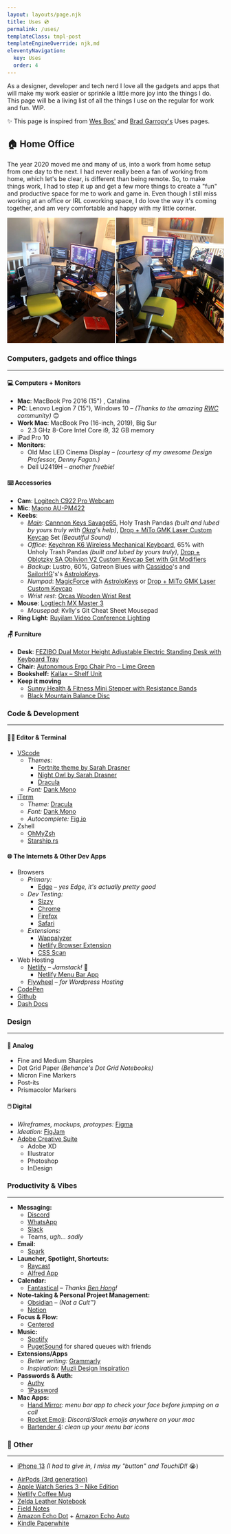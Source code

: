 ```yaml
---
layout: layouts/page.njk
title: Uses 💿
permalink: /uses/
templateClass: tmpl-post
templateEngineOverride: njk,md
eleventyNavigation:
  key: Uses
  order: 4
---
```


<div class="uses">
As a designer, developer and tech nerd I love all the gadgets and apps that will make my work easier or sprinkle a little more joy into the things I do. This page will be a living list of all the things I use on the regular for work and fun. WIP.

✨ This page is inspired from [Wes Bos'](https://wesbos.com/uses) and [Brad Garropy's](https://bradgarropy.com/uses/) Uses pages.

## 🏠 Home Office
The year 2020 moved me and many of us, into a work from home setup from one day to the next. I had never really been a fan of working from home, which let's be clear, is different than being remote. So, to make things work, I had to step it up and get a few more things to create a "fun" and productive space for me to work and game in. Even though I still miss working at an office or IRL coworking space, I do love the way it's coming together, and am very comfortable and happy with my little corner.

![Desk setup picture](/assets/img/new-office-space-2021-0712.jpg)


### Computers, gadgets and office things

---

#### 💻 Computers + Monitors
- **Mac**: MacBook Pro 2016 (15") , Catalina
- **PC**: Lenovo Legion 7 (15"), Windows 10 – *(Thanks to the amazing [RWC](https://patreon.com/cassidoo) community)* 😊
- **Work Mac**: MacBook Pro (16-inch, 2019), Big Sur
    - 2.3 GHz 8-Core Intel Core i9, 32 GB memory
- iPad Pro 10
-  **Monitors**:
    - Old Mac LED Cinema Display – *(courtesy of my awesome Design Professor, Denny Fagan.)*
    - Dell U2419H – *another freebie!*

#### ⌨️ Accessories
- **Cam**: [Logitech C922 Pro Webcam](https://www.logitech.com/en-us/products/webcams/c922-pro-stream-webcam.960-001087.html)
- **Mic**: [Maono AU-PM422](https://www.amazon.com/Microphone-Monitoring-MAONO-Professional-Podcasting/dp/B07Z4RHL2G/ref=pd_lpo_147_t_0/144-1367196-2369240?_encoding=UTF8&pd_rd_i=B07Z4RHL2G&pd_rd_r=7e8bfba3-1a36-437c-a056-72116f044628&pd_rd_w=47bWK&pd_rd_wg=bcIZg&pf_rd_p=fb1e266d-b690-4b4f-b71c-bd35e5395976&pf_rd_r=8RG6DS8DREAM0AHBDG0H&psc=1&refRID=8RG6DS8DREAM0AHBDG0H)
- **Keebs**:
    - *[Main](https://twitter.com/ximenavf92/status/1387224610077388800?s=20)*: [Cannnon Keys Savage65](https://cannonkeys.com/products/savage65), Holy Trash Pandas *(built and lubed by yours truly with [Okra](https://twitter.com/stephenmhouston)'s help)*, [Drop + MiTo GMK Laser Custom Keycap](https://drop.com/buy/drop-mito-gmk-laser-custom-keycap-set) Set *(Beautiful Sound)*
    - *Office*: [Keychron K6 Wireless Mechanical Keyboard](https://www.keychron.com/products/keychron-k6-wireless-mechanical-keyboard?variant=31441088315481), 65% with Unholy Trash Pandas *(built and lubed by yours truly)*, [Drop + Oblotzky SA Oblivion V2 Custom Keycap Set with Git Modifiers](https://drop.com/buy/drop-oblotzky-sa-oblivion-v2?utm_source=linkshare&referer=UUH8LG)
    - *Backup*: Lustro, 60%, Gatreon Blues with [Cassidoo](https://twitter.com/cassidoo)'s and [SailorHG](https://twitter.com/sailorhg)'s's [AstroloKeys](https://drop.com/buy/drop-dsa-astrolokeys-keycaps-by-sailorhg-and-cassidoo).
    - *Numpad*: [MagicForce](https://drop.com/buy/magicforce-21-key-mechanical-numpad-v2) with [AstroloKeys](https://drop.com/buy/drop-dsa-astrolokeys-keycaps-by-sailorhg-and-cassidoo) or [Drop + MiTo GMK Laser Custom Keycap](https://drop.com/buy/drop-mito-gmk-laser-custom-keycap-set)
    - *Wrist rest*: [Orcas Wooden Wrist Rest](https://drop.com/buy/orcas-wooden-wrist-rests)
- **Mouse**: [Logtiech MX Master 3](https://www.logitech.com/en-us/products/mice/mx-master-3.910-005620.html)
    - *Mousepad*: Kvlly's Git Cheat Sheet Mousepad
- **Ring Light**: [Ruyilam Video Conference Lighting](https://www.amazon.com/Computer-Ruyilam-Conference-Streaming-Recording/dp/B092DGR98D)

#### 🪑 Furniture
- **Desk**: [FEZIBO Dual Motor Height Adjustable Electric Standing Desk with Keyboard Tray](https://www.amazon.com/dp/B08B4KBST6/ref=sspa_dk_detail_0?psc=1&pd_rd_i=B08B4KBST6&pd_rd_w=DOhy6&pf_rd_p=4269e1a0-a218-4fbd-9748-1cd337d2f2a5&pd_rd_wg=CkeFG&pf_rd_r=Q4W0HJ4GHNSJJ5N8FWWP&pd_rd_r=330c1905-f670-4b23-9356-5197a620fb36&spLa=ZW5jcnlwdGVkUXVhbGlmaWVyPUEzTVFISlVKUERZUTNEJmVuY3J5cHRlZElkPUEwNjA1MTI4Mzc3Tk5YVDlZRTRRRCZlbmNyeXB0ZWRBZElkPUEwNjAxMDg5MlRPNVUxQ0FLSFpFMiZ3aWRnZXROYW1lPXNwX2RldGFpbCZhY3Rpb249Y2xpY2tSZWRpcmVjdCZkb05vdExvZ0NsaWNrPXRydWU=)
- **Chair:** [Autonomous Ergo Chair Pro – Lime Green](https://www.autonomous.ai/office-chairs/ergonomic-chair?option20=50)
- **Bookshelf:** [Kallax – Shelf Unit](https://www.ikea.com/us/en/p/kallax-shelf-unit-60294622/)
- **Keep it moving**
    - [Sunny Health & Fitness Mini Stepper with Resistance Bands](https://www.amazon.com/Sunny-Health-Fitness-Stepper-Resistance/dp/B0016BQFSS/ref=sxin_13_ac_d_pm?ac_md=1-0-VW5kZXIgJDYw-ac_d_pm&cv_ct_cx=sunny+stepper&dchild=1&gclid=CjwKCAjwoZWHBhBgEiwAiMN66R-iv_0x12kAIJFfuXl67iY39L6ttaElu69QEOHyjL1IgHnu4JdX3xoCmNgQAvD_BwE&hvadid=241928927893&hvdev=c&hvlocphy=9028097&hvnetw=g&hvqmt=e&hvrand=16633238518265406957&hvtargid=kwd-32051358099&hydadcr=24662_10400878&keywords=sunny+stepper&pd_rd_i=B0016BQFSS&pd_rd_r=5f05b27f-c572-4bf6-aa1f-e0fb1466099d&pd_rd_w=ahe4L&pd_rd_wg=1QPBp&pf_rd_p=fbf6011c-6632-49e8-9631-4e76f7f44920&pf_rd_r=7CJMQFCYNVATC8H4QAVE&psc=1&qid=1625666114&sr=1-1-22d05c05-1231-4126-b7c4-3e7a9c0027d0)
    - [Black Mountain Balance Disc](https://www.amazon.com/Black-Mountain-Balance-Stability-Disc/dp/B01N1V1MVC/ref=sr_1_5?dchild=1&gclid=CjwKCAjwoZWHBhBgEiwAiMN66XOWyCE4cPkP3TvkFuVf6qywQbV8TdCMmswE2tnNBDF4E5nArEY39hoCQaYQAvD_BwE&hvadid=256377302046&hvdev=c&hvlocphy=9028097&hvnetw=g&hvqmt=e&hvrand=6851557465301870884&hvtargid=kwd-438107316440&hydadcr=15189_9872126&keywords=black%2Bmountain%2Bbalance%2Bdisc&qid=1625666216&sr=8-5&th=1)

### Code & Development

---

#### 👩‍💻 Editor & Terminal
- [VScode](https://code.visualstudio.com/)
    - *Themes:*
        - [Fortnite theme by Sarah Drasner](https://marketplace.visualstudio.com/items?itemName=sdras.fortnite-vscode-theme)
        - [Night Owl by Sarah Drasner](https://marketplace.visualstudio.com/items?itemName=sdras.night-owl)
        - [Dracula](https://draculatheme.com/)
    - *Font:* [Dank Mono](https://philpl.gumroad.com/l/dank-mono)
    <!-- - *Extensions:* -->
- [iTerm](https://iterm2.com/)
    - *Theme:* [Dracula](https://draculatheme.com/)
    - *Font:* [Dank Mono](https://philpl.gumroad.com/l/dank-mono)
    - *Autocomplete:* [Fig.io](https://fig.io/)
- Zshell
    - [OhMyZsh](https://ohmyz.sh/)
    - [Starship.rs](http://Starship.rs)
<!-- - Supporting Open Source by using the terminal
  - [Flossbank](https://flossbank.com/) -->

#### 🌐 The Internets & Other Dev Apps
- Browsers
    - *Primary:*
        - [Edge](https://www.microsoft.com/en-us/edge?r=1) – *yes Edge, it's actually pretty good*
    - *Dev Testing:*
        - [Sizzy](https://sizzy.co/)
        - [Chrome](https://www.google.com/chrome/)
        - [Firefox](https://www.mozilla.org/en-US/firefox/new/)
        - [Safari](https://www.apple.com/safari/)
    - *Extensions:*
        - [Wappalyzer](https://www.wappalyzer.com/)
        - [Netlify Browser Extension](https://github.com/netlify/netlify-browser-extension)
        - [CSS Scan](https://getcssscan.com/)
- Web Hosting
    - [Netlify](https://netlify.com/) – *Jamstack!* 🍓
        - [Netlify Menu Bar App](https://github.com/stefanjudis/netlify-menubar/)
    - [Flywheel](https://getflywheel.com/) – *for Wordpress Hosting*
- [CodePen](https://codepen.io/)
- [Github](https://github.com/ximenavf92)
- [Dash Docs](https://kapeli.com/dash)

### Design

---

#### 📐 Analog
- Fine and Medium Sharpies
- Dot Grid Paper *(Behance's Dot Grid Notebooks)*
- Micron Fine Markers
- Post-its
- Prismacolor Markers
#### 🖱️ Digital
- *Wireframes, mockups, protoypes:* [Figma](https://figma.com)
- *Ideation:* [FigJam](https://figma.com/figjam)
- [Adobe Creative Suite](https://www.adobe.com/creativecloud)
    - Adobe XD
    - Illustrator
    - Photoshop
    - InDesign

### Productivity & Vibes

---

- **Messaging:**
    - [Discord](https://discord.com)
    - [WhatsApp](https://whatsapp.com)
    - [Slack](https://slack.com)
    - Teams, *ugh… sadly*
- **Email:** 
    - [Spark](https://sparkmailapp.com)
- **Launcher, Spotlight, Shortcuts:**
    - [Raycast](https://www.raycast.com/) 
    - [Alfred App](https://alfredapp.com)
- **Calendar:** 
    - [Fantastical](https://flexibits.com/fantastical) – *Thanks [Ben Hong](https://twitter.com/bencodezen)!*
- **Note-taking & Personal Projeet Management:** 
    - [Obsidian](https://obsidian.md) – *(Not a Cult™️)*
    - [Notion](https://notion.so)
- **Focus & Flow:**
    - [Centered](https://www.centered.app/) 
- **Music:**
    - [Spotify](https://www.spotify.com/)
    - [PugetSound](https://pugetsound.party/) for shared queues with friends
- **Extensions/Apps**
    - *Better writing:* [Grammarly](https://grammarly.com)
    <!-- - *Language Learning:* [Toucan - Learn a new language, browser extension](https://jointoucan.com/) -->
    - *Inspiration:* [Muzli Design Inspiration](https://muz.li/)
- **Passwords & Auth:**
    - [Authy](https://authy.com)
    - [1Password](https://1password.com)
- **Mac Apps:**
    - [Hand Mirror](https://handmirror.app/): *menu bar app to check your face before jumping on a call*
    - [Rocket Emoji](https://matthewpalmer.net/rocket/): *Discord/Slack emojis anywhere on your mac*
    - [Bartender 4](https://www.macbartender.com/): *clean up your menu bar icons*


### 📱 Other

---

- [iPhone 13](https://www.apple.com/iphone-13/) *(I had to give in, I miss my "button" and TouchID!!* 😭)
<!-- - iPhone 7 *(holding on to my "button" and TouchID for as long as I can)* -->
- [AirPods (3rd generation)](https://www.apple.com/airpods-3rd-generation/)
- [Apple Watch Series 3 – Nike Edition](https://www.apple.com/apple-watch-series-3/)
- [Netlify Coffee Mug](https://swag.netlify.com/)
- [Zelda Leather Notebook](https://www.amazon.com/Vintage-Leather-Notebook-journal-holder-Legend/dp/B01GPUOHO8/ref=asc_df_B01GPUOHO8/?tag=hyprod-20&linkCode=df0&hvadid=312123579962&hvpos=&hvnetw=g&hvrand=1166012193657949239&hvpone=&hvptwo=&hvqmt=&hvdev=c&hvdvcmdl=&hvlocint=&hvlocphy=9028099&hvtargid=pla-521984809329&psc=1&tag=&ref=&adgrpid=65834404201&hvpone=&hvptwo=&hvadid=312123579962&hvpos=&hvnetw=g&hvrand=1166012193657949239&hvqmt=&hvdev=c&hvdvcmdl=&hvlocint=&hvlocphy=9028099&hvtargid=pla-521984809329)
- [Field Notes](https://fieldnotesbrand.com/)
- [Amazon Echo Dot](https://www.amazon.com/Echo-Dot/dp/B07FZ8S74R) + [Amazon Echo Auto](https://www.amazon.com/Echo-Auto-Add-Alexa-your/dp/B07VTK654B)
- [Kindle Paperwhite](https://www.amazon.com/Amazon-Kindle-Paperwhite-6-Inch-4GB-eReader/dp/B00OQVZDJM)
</div>